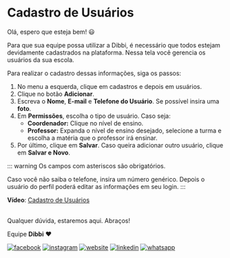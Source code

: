 # Cadastro de Usuários

Olá, espero que esteja bem! :smiley:

Para que sua equipe possa utilizar a Dibbi, é necessário que todos estejam devidamente cadastrados na plataforma. Nessa tela você gerencia os usuários da sua escola. 

Para realizar o cadastro dessas informações, siga os passos:

1. No menu a esquerda, clique em cadastros e depois em usuários.
2. Clique no botão **Adicionar**.
3. Escreva o **Nome**, **E-mail** e **Telefone do Usuário**. Se possível insira uma **foto**.
4. Em **Permissões**, escolha o tipo de usuário. Caso seja:
    - **Coordenador:** Clique no nível de ensino.
    - **Professor:** Expanda o nível de ensino desejado, selecione a turma e escolha a matéria que o professor irá ensinar.
5. Por último, clique em **Salvar**. Caso queira adicionar outro usuário, clique em **Salvar e Novo**.

::: warning
Os campos com asteriscos são obrigatórios.

Caso você não saiba o telefone, insira um número genérico. Depois o usuário do perfil poderá editar as informações em seu login.
:::

**Vídeo**: [Cadastro de Usuários](https://user-images.githubusercontent.com/94073830/178087659-749fe742-2d38-483f-aa1d-758ae99e3f0d.mp4)

<br>Qualquer dúvida, estaremos aqui. Abraços!

Equipe **Dibbi** :heart:

[![facebook][1.1]][1]
[![instagram][2.1]][2]
[![website][3.1]][3]
[![linkedin][4.1]][4]
[![whatsapp][5.1]][5]

[1.1]: /icon.facebook.png (Siga nosso Instagram)   
[2.1]: /icon.instagram.png (Curta nossa Fanpage) 
[3.1]: /icon.website.png (Acesse nosso site)  
[4.1]: /icon.linkedin.png (Acompanhe nosso Linkedin)
[5.1]: /icon.whatsapp.png (Fale pelo Whatsapp)

[1]: https://www.facebook.com/dibbi.plataforma
[2]: https://www.instagram.com/dibbi.plataforma
[3]: https://dibbi.com.br
[4]: https://www.linkedin.com/company/dibbi-plataforma
[5]: https://api.whatsapp.com/send?phone=5585991077098&text=Ol%C3%A1,%20estou%20vindo%20do%20site%20e%20gostaria%20de%20mais%20informa%C3%A7%C3%B5es%20sobre%20a%20Dibbi


